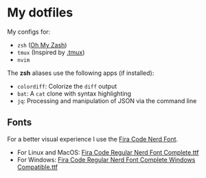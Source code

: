 # My dotfiles

My configs for:

- `zsh` ([Oh My Zash](https://github.com/ohmyzsh/ohmyzsh))
- `tmux` (Inspired by [.tmux](https://github.com/gpakosz/.tmux))
- `nvim`

The **zsh** aliases use the following apps (if installed):

- `colordiff`: Colorize the `diff` output
- `bat`: A `cat` clone with syntax highlighting
- `jq`: Processing and manipulation of JSON via the command line

## Fonts

For a better visual experience I use the [Fira Code Nerd Font](https://github.com/ryanoasis/nerd-fonts/tree/master/patched-fonts/FiraCode).

- For Linux and MacOS: [Fira Code Regular Nerd Font Complete.ttf](https://github.com/ryanoasis/nerd-fonts/blob/master/patched-fonts/FiraCode/Regular/complete/Fira%20Code%20Regular%20Nerd%20Font%20Complete.ttf)
- For Windows: [Fira Code Regular Nerd Font Complete Windows Compatible.ttf](https://github.com/ryanoasis/nerd-fonts/blob/master/patched-fonts/FiraCode/Regular/complete/Fira%20Code%20Regular%20Nerd%20Font%20Complete%20Windows%20Compatible.ttf)
